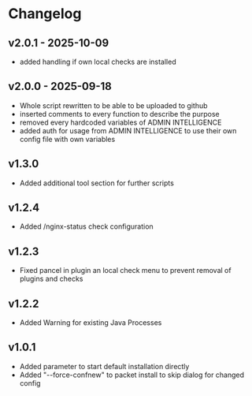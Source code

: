 # Changelog

## v2.0.1 - 2025-10-09

*   added handling if own local checks are installed

## v2.0.0 - 2025-09-18

*   Whole script rewritten to be able to be uploaded to github
*   inserted comments to every function to describe the purpose
*   removed every hardcoded variables of ADMIN INTELLIGENCE
*   added auth for usage from ADMIN INTELLIGENCE to use their own config file with own variables

## v1.3.0

*   Added additional tool section for further scripts

## v1.2.4

*   Added /nginx-status check configuration

## v1.2.3

*   Fixed pancel in plugin an local check menu to prevent removal of plugins and checks

## v1.2.2

*   Added Warning for existing Java Processes

## v1.0.1

*   Added parameter to start default installation directly
*   Added "--force-confnew" to packet install to skip dialog for changed config